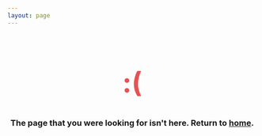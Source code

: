 ```yaml
---
layout: page
---
```


<div style="text-align: center">
<h1 style="font-size: 4em; color: #E45353">:(</h1>
<h3>The page that you were looking for isn't here. Return to <a href="/">home</a>.</h3>
</div>
